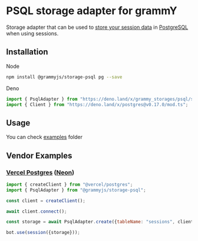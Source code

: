 # PSQL storage adapter for grammY

Storage adapter that can be used to
[store your session data](https://grammy.dev/plugins/session.html) in
[PostgreSQL](https://www.postgresql.org/) when using sessions.

## Installation

Node

```bash
npm install @grammyjs/storage-psql pg --save
```

Deno

```ts
import { PsqlAdapter } from "https://deno.land/x/grammy_storages/psql/src/mod.ts";
import { Client } from "https://deno.land/x/postgres@v0.17.0/mod.ts";
```

## Usage

You can check
[examples](https://github.com/grammyjs/storages/tree/main/packages/psql/examples)
folder

## Vendor Examples

### [Vercel Postgres](https://vercel.com/docs/storage/vercel-postgres) ([Neon](https://neon.tech))

```js
import { createClient } from "@vercel/postgres";
import { PsqlAdapter } from "@grammyjs/storage-psql";

const client = createClient();

await client.connect();

const storage = await PsqlAdapter.create({tableName: "sessions", client});

bot.use(session({storage}));
```
